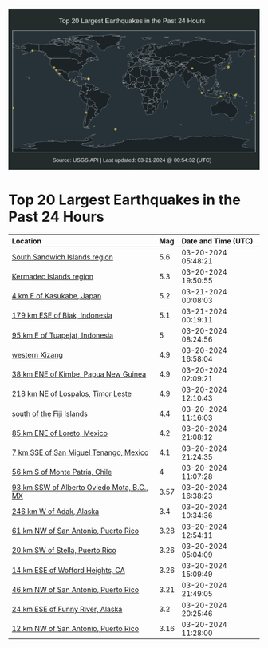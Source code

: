 ![Map](./map.png)

# Top 20 Largest Earthquakes in the Past 24 Hours

| Location | Mag | Date and Time (UTC) |
|:---|:---|:---|
| [South Sandwich Islands region](https://earthquake.usgs.gov/earthquakes/eventpage/us6000mjx0) | 5.6 | 03-20-2024 05:48:21 |
| [Kermadec Islands region](https://earthquake.usgs.gov/earthquakes/eventpage/us6000mk3m) | 5.3 | 03-20-2024 19:50:55 |
| [4 km E of Kasukabe, Japan](https://earthquake.usgs.gov/earthquakes/eventpage/us6000mk4v) | 5.2 | 03-21-2024 00:08:03 |
| [179 km ESE of Biak, Indonesia](https://earthquake.usgs.gov/earthquakes/eventpage/us6000mk4w) | 5.1 | 03-21-2024 00:19:11 |
| [95 km E of Tuapejat, Indonesia](https://earthquake.usgs.gov/earthquakes/eventpage/us6000mjy1) | 5 | 03-20-2024 08:24:56 |
| [western Xizang](https://earthquake.usgs.gov/earthquakes/eventpage/us6000mk15) | 4.9 | 03-20-2024 16:58:04 |
| [38 km ENE of Kimbe, Papua New Guinea](https://earthquake.usgs.gov/earthquakes/eventpage/us6000mjvy) | 4.9 | 03-20-2024 02:09:21 |
| [218 km NE of Lospalos, Timor Leste](https://earthquake.usgs.gov/earthquakes/eventpage/us6000mk00) | 4.9 | 03-20-2024 12:10:43 |
| [south of the Fiji Islands](https://earthquake.usgs.gov/earthquakes/eventpage/us6000mjys) | 4.4 | 03-20-2024 11:16:03 |
| [85 km ENE of Loreto, Mexico](https://earthquake.usgs.gov/earthquakes/eventpage/us6000mk43) | 4.2 | 03-20-2024 21:08:12 |
| [7 km SSE of San Miguel Tenango, Mexico](https://earthquake.usgs.gov/earthquakes/eventpage/us6000mk49) | 4.1 | 03-20-2024 21:24:35 |
| [56 km S of Monte Patria, Chile](https://earthquake.usgs.gov/earthquakes/eventpage/us6000mjyq) | 4 | 03-20-2024 11:07:28 |
| [93 km SSW of Alberto Oviedo Mota, B.C., MX](https://earthquake.usgs.gov/earthquakes/eventpage/ci40517199) | 3.57 | 03-20-2024 16:38:23 |
| [246 km W of Adak, Alaska](https://earthquake.usgs.gov/earthquakes/eventpage/ak0243oh5gp8) | 3.4 | 03-20-2024 10:34:36 |
| [61 km NW of San Antonio, Puerto Rico](https://earthquake.usgs.gov/earthquakes/eventpage/pr71443428) | 3.28 | 03-20-2024 12:54:11 |
| [20 km SW of Stella, Puerto Rico](https://earthquake.usgs.gov/earthquakes/eventpage/pr71443403) | 3.26 | 03-20-2024 05:04:09 |
| [14 km ESE of Wofford Heights, CA](https://earthquake.usgs.gov/earthquakes/eventpage/ci40691096) | 3.26 | 03-20-2024 15:09:49 |
| [46 km NW of San Antonio, Puerto Rico](https://earthquake.usgs.gov/earthquakes/eventpage/pr71443458) | 3.21 | 03-20-2024 21:49:05 |
| [24 km ESE of Funny River, Alaska](https://earthquake.usgs.gov/earthquakes/eventpage/ak0243on1w1o) | 3.2 | 03-20-2024 20:25:46 |
| [12 km NW of San Antonio, Puerto Rico](https://earthquake.usgs.gov/earthquakes/eventpage/pr71443418) | 3.16 | 03-20-2024 11:28:00 |
